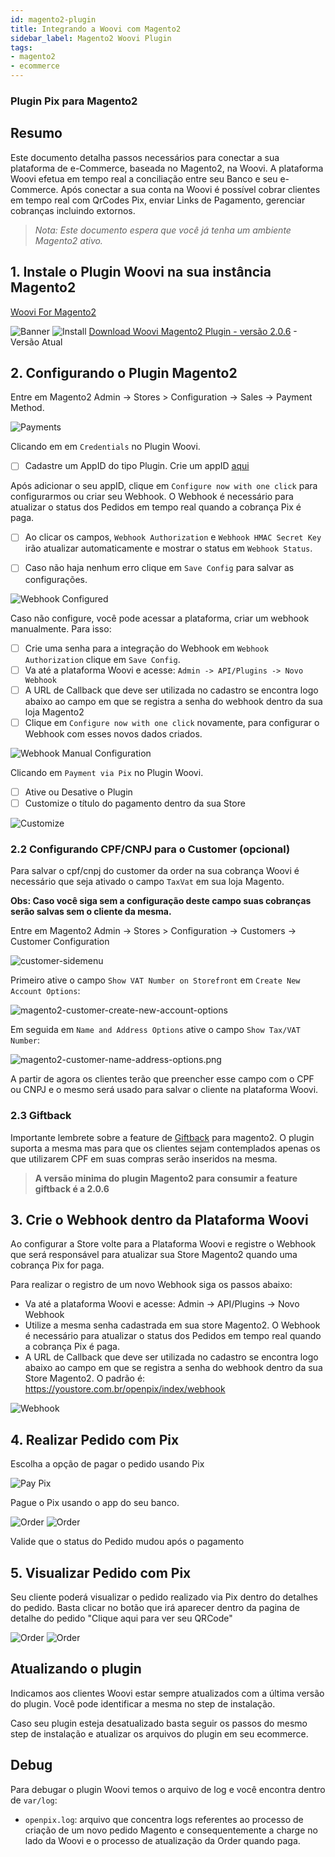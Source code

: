 ```yaml
---
id: magento2-plugin
title: Integrando a Woovi com Magento2
sidebar_label: Magento2 Woovi Plugin
tags:
- magento2
- ecommerce
---
```


### Plugin Pix para Magento2

## Resumo

Este documento detalha passos necessários para conectar a sua plataforma de e-Commerce, baseada no Magento2, na Woovi. A plataforma Woovi efetua em tempo real a conciliação entre seu Banco e seu e-Commerce.
Após conectar a sua conta na Woovi é possível cobrar clientes em tempo real com QrCodes Pix, enviar Links de Pagamento, gerenciar cobranças incluindo extornos.

> *Nota: Este documento espera que você já tenha um ambiente Magento2 ativo.*

## 1. Instale o Plugin Woovi na sua instância Magento2

[Woovi For Magento2](https://marketplace.magento.com/openpix-pix.html)

![Banner](/img/ecommerce/woocommerce-banner.png)
![Install](/img/ecommerce/magento2/magento2-marketplace-search.png)
[Download Woovi Magento2 Plugin - versão 2.0.6](pathname:///magento2/openpix_pix.2.0.6.zip) - Versão Atual

## 2. Configurando o Plugin Magento2

Entre em Magento2 Admin -> Stores > Configuration -> Sales -> Payment Method.

![Payments](/img/ecommerce/magento2/magento2-payments.png)

Clicando em em `Credentials` no Plugin Woovi.

- [ ] Cadastre um AppID do tipo Plugin. Crie um appID [aqui](../apis/api-getting-started.md)

Após adicionar o seu appID, clique em `Configure now with one click` para configurarmos ou criar seu Webhook. O Webhook é necessário para atualizar o status dos Pedidos em tempo real quando a cobrança Pix é paga.

- [ ] Ao clicar os campos, `Webhook Authorization` e `Webhook HMAC Secret Key` irão atualizar automaticamente e mostrar o status em `Webhook Status`.

- [ ] Caso não haja nenhum erro clique em `Save Config` para salvar as configurações.

![Webhook Configured](/img/ecommerce/magento2/magento2-webhook-configured.png)

Caso não configure, você pode acessar a plataforma, criar um webhook manualmente. Para isso:

- [ ] Crie uma senha para a integração do Webhook em `Webhook Authorization` clique em `Save Config`.
- [ ] Va até a plataforma Woovi e acesse: `Admin -> API/Plugins -> Novo Webhook`
- [ ] A URL de Callback que deve ser utilizada no cadastro se encontra logo abaixo ao campo em que se registra a senha do webhook dentro da sua loja Magento2
- [ ] Clique em `Configure now with one click` novamente, para configurar o Webhook com esses novos dados criados.

![Webhook Manual Configuration](/img/ecommerce/magento2/magento2-webhook-manual-configuration.png)

Clicando em `Payment via Pix` no Plugin Woovi.

- [ ] Ative ou Desative o Plugin
- [ ] Customize o título do pagamento dentro da sua Store

![Customize](/img/ecommerce/magento2/magento2-customize.png)

### 2.2 Configurando CPF/CNPJ para o Customer (opcional)

Para salvar o cpf/cnpj do customer da order na sua cobrança Woovi é necessário que seja ativado o campo `TaxVat` em sua loja Magento.

**Obs: Caso você siga sem a configuração deste campo suas cobranças serão salvas sem o cliente da mesma.**

Entre em Magento2 Admin -> Stores > Configuration -> Customers -> Customer Configuration

![customer-sidemenu](/img/ecommerce/magento2/magento2-customer-sidemenu.png)

Primeiro ative o campo `Show VAT Number on Storefront` em `Create New Account Options`:

![magento2-customer-create-new-account-options](/img/ecommerce/magento2/magento2-customer-create-new-account-options.png)

Em seguida em `Name and Address Options` ative o campo `Show Tax/VAT Number`:

![magento2-customer-name-address-options.png](/img/ecommerce/magento2/magento2-customer-name-address-options.png)

A partir de agora os clientes terão que preencher esse campo com o CPF ou CNPJ e o mesmo será usado para salvar o cliente na plataforma Woovi.

### 2.3 Giftback

Importante lembrete sobre a feature de [Giftback](../giftback/what-is-giftback.md) para magento2. O plugin suporta a mesma mas para que os clientes sejam contemplados apenas os que utilizarem CPF em suas compras serão inseridos na mesma.

> **A versão minima do plugin Magento2 para consumir a feature giftback é  a 2.0.6**

## 3. Crie o Webhook dentro da Plataforma Woovi

Ao configurar a Store volte para a Plataforma Woovi e registre o Webhook que será responsável para atualizar sua Store Magento2 quando uma cobrança Pix for paga.

Para realizar o registro de um novo Webhook siga os passos abaixo:

- Va até a plataforma Woovi e acesse: Admin -> API/Plugins -> Novo Webhook
- Utilize a mesma senha cadastrada em sua store Magento2. O Webhook é necessário para atualizar o status dos Pedidos em tempo real quando a cobrança Pix é paga.
- A URL de Callback que deve ser utilizada no cadastro se encontra logo abaixo ao campo em que se registra a senha do webhook dentro da sua Store Magento2. O padrão é: <https://youstore.com.br/openpix/index/webhook>

![Webhook](/img/ecommerce/magento2/magento2-openpix-webhook.png)

## 4. Realizar Pedido com Pix

Escolha a opção de pagar o pedido usando Pix

![Pay Pix](/img/ecommerce/magento2/magento2-checkout-cart.png)

Pague o Pix usando o app do seu banco.

![Order](/img/ecommerce/magento2/m2-cs-1.png)
![Order](/img/ecommerce/magento2/m2-cs-2.png)

Valide que o status do Pedido mudou após o pagamento

## 5. Visualizar Pedido com Pix

Seu cliente poderá visualizar o pedido realizado via Pix dentro do detalhes do pedido. Basta clicar no botão que irá aparecer dentro da pagina de detalhe do pedido "Clique aqui para ver seu QRCode"

![Order](/img/ecommerce/magento2/m2-od-1.png)
![Order](/img/ecommerce/magento2/m2-od-2.png)

## Atualizando o plugin
Indicamos aos clientes Woovi estar sempre atualizados com a última versão do plugin. Você pode identificar a mesma no step de instalação.

Caso seu plugin esteja desatualizado basta seguir os passos do mesmo step de instalação e atualizar os arquivos do plugin em seu ecommerce.

## Debug

Para debugar o plugin Woovi temos o arquivo de log e você encontra dentro de `var/log`:

- `openpix.log`: arquivo que concentra logs referentes ao processo de criação de um novo pedido Magento e consequentemente a charge no lado da Woovi e o processo de atualização da Order quando paga.
